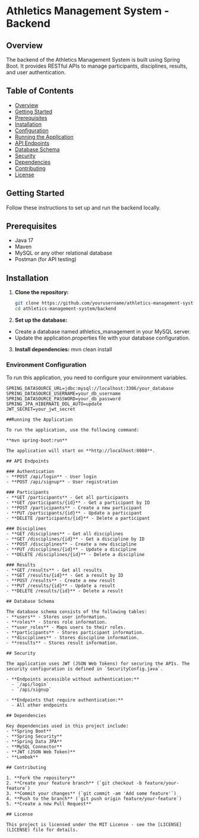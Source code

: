 # Athletics Management System - Backend

## Overview
The backend of the Athletics Management System is built using Spring Boot. It provides RESTful APIs to manage participants, disciplines, results, and user authentication.

## Table of Contents
- [Overview](#overview)
- [Getting Started](#getting-started)
- [Prerequisites](#prerequisites)
- [Installation](#installation)
- [Configuration](#configuration)
- [Running the Application](#running-the-application)
- [API Endpoints](#api-endpoints)
- [Database Schema](#database-schema)
- [Security](#security)
- [Dependencies](#dependencies)
- [Contributing](#contributing)
- [License](#license)

## Getting Started
Follow these instructions to set up and run the backend locally.

## Prerequisites
- Java 17
- Maven
- MySQL or any other relational database
- Postman (for API testing)

## Installation

1. **Clone the repository:**
   ```sh
   git clone https://github.com/yourusername/athletics-management-system.git
   cd athletics-management-system/backend

2. **Set up the database:**
- Create a database named athletics_management in your MySQL server.
- Update the application.properties file with your database configuration.

3. **Install dependencies:**
   mvn clean install

### Environment Configuration

To run this application, you need to configure your environment variables.

```env
SPRING_DATASOURCE_URL=jdbc:mysql://localhost:3306/your_database
SPRING_DATASOURCE_USERNAME=your_db_username
SPRING_DATASOURCE_PASSWORD=your_db_password
SPRING_JPA_HIBERNATE_DDL_AUTO=update
JWT_SECRET=your_jwt_secret

##Running the Application

To run the application, use the following command:

**mvn spring-boot:run**

The application will start on **http://localhost:8080**.

## API Endpoints

### Authentication
- **POST /api/login** - User login
- **POST /api/signup** - User registration

### Participants
- **GET /participants** - Get all participants
- **GET /participants/{id}** - Get a participant by ID
- **POST /participants** - Create a new participant
- **PUT /participants/{id}** - Update a participant
- **DELETE /participants/{id}** - Delete a participant

### Disciplines
- **GET /disciplines** - Get all disciplines
- **GET /disciplines/{id}** - Get a discipline by ID
- **POST /disciplines** - Create a new discipline
- **PUT /disciplines/{id}** - Update a discipline
- **DELETE /disciplines/{id}** - Delete a discipline

### Results
- **GET /results** - Get all results
- **GET /results/{id}** - Get a result by ID
- **POST /results** - Create a new result
- **PUT /results/{id}** - Update a result
- **DELETE /results/{id}** - Delete a result

## Database Schema

The database schema consists of the following tables:
- **users** - Stores user information.
- **roles** - Stores role information.
- **user_roles** - Maps users to their roles.
- **participants** - Stores participant information.
- **disciplines** - Stores discipline information.
- **results** - Stores result information.

## Security

The application uses JWT (JSON Web Tokens) for securing the APIs. The security configuration is defined in `SecurityConfig.java`.

- **Endpoints accessible without authentication:**
  - `/api/login`
  - `/api/signup`

- **Endpoints that require authentication:**
  - All other endpoints

## Dependencies

Key dependencies used in this project include:
- **Spring Boot**
- **Spring Security**
- **Spring Data JPA**
- **MySQL Connector**
- **JWT (JSON Web Token)**
- **Lombok**

## Contributing

1. **Fork the repository**
2. **Create your feature branch** (`git checkout -b feature/your-feature`)
3. **Commit your changes** (`git commit -am 'Add some feature'`)
4. **Push to the branch** (`git push origin feature/your-feature`)
5. **Create a new Pull Request**

## License

This project is licensed under the MIT License - see the [LICENSE](LICENSE) file for details.



